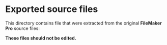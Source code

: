 # Exported source files

This directory contains file that were extracted from the original **FileMaker Pro** source files:

**These files should not be edited.**
